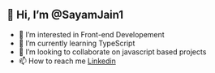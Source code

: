 ## 👋 Hi, I’m @SayamJain1
- 👀 I’m interested in Front-end Developement
- 🌱 I’m currently learning TypeScript
- 💞️ I’m looking to collaborate on javascript based projects
- 📫 How to reach me [Linkedin](https://www.linkedin.com/in/sanyam-jain-0a4b421a6/)

<!---
SayamJain1/SayamJain1 is a ✨ special ✨ repository because its `README.md` (this file) appears on your GitHub profile.
You can click the Preview link to take a look at your changes.
--->

